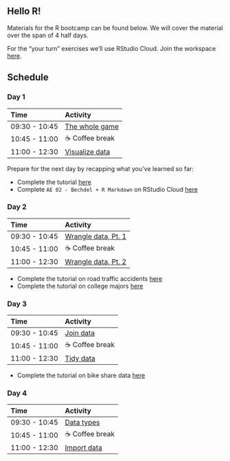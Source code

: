 
Hello R!
--------

Materials for the R bootcamp can be found below. We will cover the
material over the span of 4 half days.

For the “your turn” exercises we’ll use RStudio Cloud. Join the
workspace [here](https://rstd.io/dsbox-cloud).

Schedule
--------

### Day 1

| Time          | Activity                                                                                                                        |
|:--------------|:--------------------------------------------------------------------------------------------------------------------------------|
| 09:30 - 10:45 | [The whole game](https://mine-cetinkaya-rundel.github.io/bootcamper-nui-galway/slides/01-whole-game/01-whole-game.html)         |
| 10:45 - 11:00 | ☕ Coffee break                                                                                                                  |
| 11:00 - 12:30 | [Visualize data](https://mine-cetinkaya-rundel.github.io/bootcamper-nui-galway/slides/02-visualize-data/02-visualize-data.html) |

Prepare for the next day by recapping what you’ve learned so far:

-   Complete the tutorial
    [here](https://minecr.shinyapps.io/dsbox-01-edibnb/)
-   Complete `AE 02 - Bechdel + R Markdown` on RStudio Cloud
    [here](https://rstd.io/dsbox-cloud)

### Day 2

| Time          | Activity                                                                                                                         |
|:--------------|:---------------------------------------------------------------------------------------------------------------------------------|
| 09:30 - 10:45 | [Wrangle data, Pt. 1](https://mine-cetinkaya-rundel.github.io/bootcamper-nui-galway/slides/03-wrangle-data/03-wrangle-data.html) |
| 10:45 - 11:00 | ☕ Coffee break                                                                                                                   |
| 11:00 - 12:30 | [Wrangle data, Pt. 2](https://mine-cetinkaya-rundel.github.io/bootcamper-nui-galway/slides/03-wrangle-data/03-wrangle-data.html) |

-   Complete the tutorial on road traffic accidents
    [here](https://minecr.shinyapps.io/dsbox-02-accidents/)
-   Complete the tutorial on college majors
    [here](https://minecr.shinyapps.io/dsbox-03-collegemajors/)

### Day 3

| Time          | Activity                                                                                                         |
|:--------------|:-----------------------------------------------------------------------------------------------------------------|
| 09:30 - 10:45 | [Join data](https://mine-cetinkaya-rundel.github.io/bootcamper-nui-galway/slides/04-join-data/04-join-data.html) |
| 10:45 - 11:00 | ☕ Coffee break                                                                                                   |
| 11:00 - 12:30 | [Tidy data](https://mine-cetinkaya-rundel.github.io/bootcamper-nui-galway/slides/05-tidy-data/05-tidy-data.html) |

-   Complete the tutorial on bike share data
    [here](https://minecr.shinyapps.io/dsbox-06-dcbikeshare/)

### Day 4

| Time          | Activity                                                                                                               |
|:--------------|:-----------------------------------------------------------------------------------------------------------------------|
| 09:30 - 10:45 | [Data types](https://mine-cetinkaya-rundel.github.io/bootcamper-nui-galway/slides/06-data-types/06-data-types.html)    |
| 10:45 - 11:00 | ☕ Coffee break                                                                                                         |
| 11:00 - 12:30 | [Import data](https://mine-cetinkaya-rundel.github.io/bootcamper-nui-galway/slides/07-import-data/07-import-data.html) |
